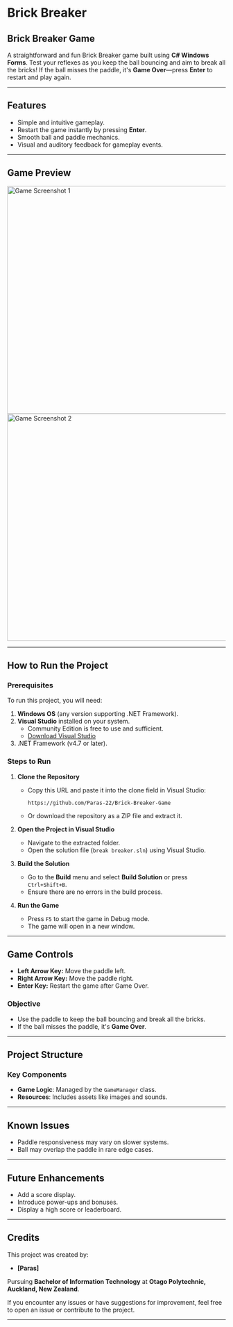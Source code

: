# **Brick Breaker**

## **Brick Breaker Game**
A straightforward and fun Brick Breaker game built using **C# Windows Forms**. Test your reflexes as you keep the ball bouncing and aim to break all the bricks! If the ball misses the paddle, it's **Game Over**—press **Enter** to restart and play again.

---

## **Features**
- Simple and intuitive gameplay.
- Restart the game instantly by pressing **Enter**.
- Smooth ball and paddle mechanics.
- Visual and auditory feedback for gameplay events.

---

## **Game Preview**
<img width="524" alt="Game Screenshot 1" src="https://github.com/user-attachments/assets/5ee79ae6-7373-4ea1-a8e0-91a00f9eb16d">

<img width="523" alt="Game Screenshot 2" src="https://github.com/user-attachments/assets/4969461e-8419-4830-9dd6-3087d9e6ad77">

---

## **How to Run the Project**

### **Prerequisites**
To run this project, you will need:
1. **Windows OS** (any version supporting .NET Framework).
2. **Visual Studio** installed on your system.
   - Community Edition is free to use and sufficient.
   - [Download Visual Studio](https://visualstudio.microsoft.com/)
3. .NET Framework (v4.7 or later).

### **Steps to Run**
1. **Clone the Repository**
   - Copy this URL and paste it into the clone field in Visual Studio:
     ```
     https://github.com/Paras-22/Brick-Breaker-Game
     ```
   - Or download the repository as a ZIP file and extract it.

2. **Open the Project in Visual Studio**
   - Navigate to the extracted folder.
   - Open the solution file (`break breaker.sln`) using Visual Studio.

3. **Build the Solution**
   - Go to the **Build** menu and select **Build Solution** or press `Ctrl+Shift+B`.
   - Ensure there are no errors in the build process.

4. **Run the Game**
   - Press `F5` to start the game in Debug mode.
   - The game will open in a new window.

---

## **Game Controls**
- **Left Arrow Key:** Move the paddle left.
- **Right Arrow Key:** Move the paddle right.
- **Enter Key:** Restart the game after Game Over.

### **Objective**
- Use the paddle to keep the ball bouncing and break all the bricks.
- If the ball misses the paddle, it's **Game Over**.

---

## **Project Structure**

### **Key Components**
- **Game Logic**: Managed by the `GameManager` class.
- **Resources**: Includes assets like images and sounds.

---

## **Known Issues**
- Paddle responsiveness may vary on slower systems.
- Ball may overlap the paddle in rare edge cases.

---

## **Future Enhancements**
- Add a score display.
- Introduce power-ups and bonuses.
- Display a high score or leaderboard.

---

## **Credits**
This project was created by:
- **[Paras]**

Pursuing **Bachelor of Information Technology** at **Otago Polytechnic, Auckland, New Zealand**.

If you encounter any issues or have suggestions for improvement, feel free to open an issue or contribute to the project.

---
